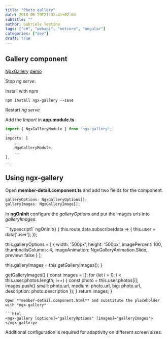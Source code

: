 ```yaml
---
title: "Photo gallery"
date: 2018-06-29T21:32:41+02:00
subtitle: ""
author: Gabriele Teotino
tags: ["c#", "webapi", "netcore", "angular"]
categories: ["dev"]
draft: true
---
```


## Gallery component

[NgxGallery](https://github.com/lukasz-galka/ngx-gallery) [demo](https://lukasz-galka.github.io/ngx-gallery-demo/)

Stop *ng serve*.

Install with npm

```shell
npm install ngx-gallery --save
```

Restart *ng serve*

Add the *Import* in **app.module.ts**

```typescript
import { NgxGalleryModule } from 'ngx-gallery';
...
imports: [
    ...
    NgxGalleryModule
    ...
],
...
```

## Using ngx-gallery

Open **member-detail.component.ts** and add two fields for the component.

```typescript
galleryOptions: NgxGalleryOptions[];
galleryImages: NgxGalleryImage[];
```

In **ngOnInit** configure the *galleryOptions* and put the images urls into *galleryImages*.

```typescript1`
ngOnInit() {
  this.route.data.subscribe(data => {
    this.user = data['user'];
  });

  this.galleryOptions = [
    {
      width: '500px',
      height: '500px',
      imagePercent: 100,
      thumbnailsColumns: 4,
      imageAnimation: NgxGalleryAnimation.Slide,
      preview: false
    }
  ];

  this.galleryImages = this.getGalleryImages();
}

getGalleryImages() {
  const images = [];
  for (let i = 0; i < this.user.photos.length; i++) {
    const photo = this.user.photos[i];
    images.push({
      small: photo.url,
      medium: photo.url,
      big: photo.url,
      description: photo.description
    });
  }
  return images;
}
```
Open **member-detail.component.html** and substitute the placeholder with *ngx-gallery*

```html
<ngx-gallery [options]="galleryOptions" [images]="galleryImages"></ngx-gallery>
```

Additional configuration is required for adaptivity on different screen sizes.
